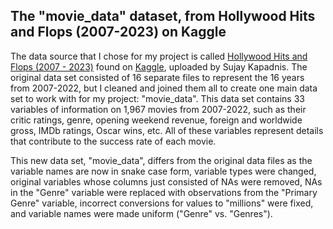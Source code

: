 ## The "movie_data" dataset, from Hollywood Hits and Flops (2007-2023) on Kaggle

The data source that I chose for my project is called [Hollywood Hits and Flops (2007 - 2023)](https://www.kaggle.com/datasets/sujaykapadnis/hollywood-hits-and-flops-2007-2023/) found on [Kaggle](https://www.kaggle.com), uploaded by Sujay Kapadnis. The original data set consisted of 16 separate files to represent the 16 years from 2007-2022, but I cleaned and joined them all to create one main data set to work with for my project: "movie_data". This data set contains 33 variables of information on 1,967 movies from 2007-2022, such as their critic ratings, genre, opening weekend revenue, foreign and worldwide gross, IMDb ratings, Oscar wins, etc. All of these variables represent details that contribute to the success rate of each movie.

This new data set, "movie_data", differs from the original data files as the variable names are now in snake case form, variable types were changed, original variables whose columns just consisted of NAs were removed, NAs in the "Genre" variable were replaced with observations from the "Primary Genre" variable, incorrect conversions for values to "millions" were fixed, and variable names were made uniform ("Genre" vs. "Genres").
